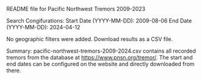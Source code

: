 README file for Pacific Northwest Tremors 2009-2023

Search Congifurations:
Start Date (YYYY-MM-DD): 2009-08-06
End   Date (YYYY-MM-DD): 2024-04-12

No geographic filters were added.
Download results as a CSV file.

Summary:
pacific-northwest-tremors-2009-2024.csv contains all recorded tremors from the database at https://www.pnsn.org/tremor/.
The start and end dates can be configured on the website and directly downloaded from there.
